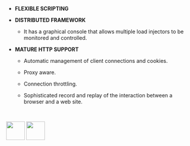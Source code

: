 - <b>FLEXIBLE SCRIPTING</b>

- <b>DISTRIBUTED FRAMEWORK</b>

  - It has a graphical console that allows multiple load injectors to be monitored and controlled.

- <b>MATURE HTTP SUPPORT</b>

  - Automatic management of client connections and cookies. 

  - Proxy aware. 

  - Connection throttling. 

  - Sophisticated record and replay of the interaction between a browser and a web site.

<br>

[<img src="https://cloud.githubusercontent.com/assets/14101008/10718970/e8253ecc-7b43-11e5-8fcb-af3acab64686.png" width="50" height="50"></img>](https://github.com/hariniiyer/CSCI-5828_Presentation2_Testing-Frameworks/blob/master/hybrid12.md)
[<img src="https://cloud.githubusercontent.com/assets/14101008/10718969/e5b6db32-7b43-11e5-886a-b848ca79f105.png" width="50" height="50"></img>](https://github.com/hariniiyer/CSCI-5828_Presentation2_Testing-Frameworks/blob/master/hybrid14.md)
